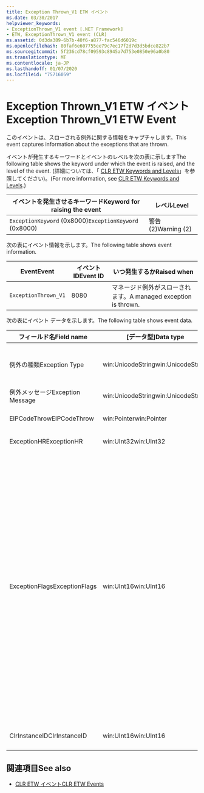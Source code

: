 ```yaml
---
title: Exception Thrown_V1 ETW イベント
ms.date: 03/30/2017
helpviewer_keywords:
- ExceptionThrown_V1 event [.NET Framework]
- ETW, ExceptionThrown_V1 event (CLR)
ms.assetid: 0d3da389-6b7b-40f6-a877-fac546d6019c
ms.openlocfilehash: 80faf6e607755ee79c7ec17f2d7d3d5bdce822b7
ms.sourcegitcommit: 5f236cd78cf09593c8945a7d753e0850e96a0b80
ms.translationtype: MT
ms.contentlocale: ja-JP
ms.lasthandoff: 01/07/2020
ms.locfileid: "75716059"
---
```

# <a name="exception-thrown_v1-etw-event"></a><span data-ttu-id="04d65-102">Exception Thrown_V1 ETW イベント</span><span class="sxs-lookup"><span data-stu-id="04d65-102">Exception Thrown_V1 ETW Event</span></span>
<span data-ttu-id="04d65-103">このイベントは、スローされる例外に関する情報をキャプチャします。</span><span class="sxs-lookup"><span data-stu-id="04d65-103">This event captures information about the exceptions that are thrown.</span></span>  
  
 <span data-ttu-id="04d65-104">イベントが発生するキーワードとイベントのレベルを次の表に示します</span><span class="sxs-lookup"><span data-stu-id="04d65-104">The following table shows the keyword under which the event is raised, and the level of the event.</span></span> <span data-ttu-id="04d65-105">(詳細については、「 [CLR ETW Keywords and Levels](clr-etw-keywords-and-levels.md)」を参照してください)。</span><span class="sxs-lookup"><span data-stu-id="04d65-105">(For more information, see [CLR ETW Keywords and Levels](clr-etw-keywords-and-levels.md).)</span></span>  
  
|<span data-ttu-id="04d65-106">イベントを発生させるキーワード</span><span class="sxs-lookup"><span data-stu-id="04d65-106">Keyword for raising the event</span></span>|<span data-ttu-id="04d65-107">レベル</span><span class="sxs-lookup"><span data-stu-id="04d65-107">Level</span></span>|  
|-----------------------------------|-----------|  
|<span data-ttu-id="04d65-108">`ExceptionKeyword` (0x8000)</span><span class="sxs-lookup"><span data-stu-id="04d65-108">`ExceptionKeyword` (0x8000)</span></span>|<span data-ttu-id="04d65-109">警告 (2)</span><span class="sxs-lookup"><span data-stu-id="04d65-109">Warning (2)</span></span>|  
  
 <span data-ttu-id="04d65-110">次の表にイベント情報を示します。</span><span class="sxs-lookup"><span data-stu-id="04d65-110">The following table shows event information.</span></span>  
  
|<span data-ttu-id="04d65-111">Event</span><span class="sxs-lookup"><span data-stu-id="04d65-111">Event</span></span>|<span data-ttu-id="04d65-112">イベント ID</span><span class="sxs-lookup"><span data-stu-id="04d65-112">Event ID</span></span>|<span data-ttu-id="04d65-113">いつ発生するか</span><span class="sxs-lookup"><span data-stu-id="04d65-113">Raised when</span></span>|  
|-----------|--------------|-----------------|  
|`ExceptionThrown_V1`|<span data-ttu-id="04d65-114">80</span><span class="sxs-lookup"><span data-stu-id="04d65-114">80</span></span>|<span data-ttu-id="04d65-115">マネージド例外がスローされます。</span><span class="sxs-lookup"><span data-stu-id="04d65-115">A managed exception is thrown.</span></span>|  
  
 <span data-ttu-id="04d65-116">次の表にイベント データを示します。</span><span class="sxs-lookup"><span data-stu-id="04d65-116">The following table shows event data.</span></span>  
  
|<span data-ttu-id="04d65-117">フィールド名</span><span class="sxs-lookup"><span data-stu-id="04d65-117">Field name</span></span>|<span data-ttu-id="04d65-118">[データ型]</span><span class="sxs-lookup"><span data-stu-id="04d65-118">Data type</span></span>|<span data-ttu-id="04d65-119">説明</span><span class="sxs-lookup"><span data-stu-id="04d65-119">Description</span></span>|  
|----------------|---------------|-----------------|  
|<span data-ttu-id="04d65-120">例外の種類</span><span class="sxs-lookup"><span data-stu-id="04d65-120">Exception Type</span></span>|<span data-ttu-id="04d65-121">win:UnicodeString</span><span class="sxs-lookup"><span data-stu-id="04d65-121">win:UnicodeString</span></span>|<span data-ttu-id="04d65-122">例外の種類 (`System.NullReferenceException` など)。</span><span class="sxs-lookup"><span data-stu-id="04d65-122">Type of the exception; for example, `System.NullReferenceException`.</span></span>|  
|<span data-ttu-id="04d65-123">例外メッセージ</span><span class="sxs-lookup"><span data-stu-id="04d65-123">Exception Message</span></span>|<span data-ttu-id="04d65-124">win:UnicodeString</span><span class="sxs-lookup"><span data-stu-id="04d65-124">win:UnicodeString</span></span>|<span data-ttu-id="04d65-125">実際の例外メッセージ。</span><span class="sxs-lookup"><span data-stu-id="04d65-125">Actual exception message.</span></span>|  
|<span data-ttu-id="04d65-126">EIPCodeThrow</span><span class="sxs-lookup"><span data-stu-id="04d65-126">EIPCodeThrow</span></span>|<span data-ttu-id="04d65-127">win:Pointer</span><span class="sxs-lookup"><span data-stu-id="04d65-127">win:Pointer</span></span>|<span data-ttu-id="04d65-128">例外が発生した命令ポインター。</span><span class="sxs-lookup"><span data-stu-id="04d65-128">Instruction pointer where exception occurred.</span></span>|  
|<span data-ttu-id="04d65-129">ExceptionHR</span><span class="sxs-lookup"><span data-stu-id="04d65-129">ExceptionHR</span></span>|<span data-ttu-id="04d65-130">win:UInt32</span><span class="sxs-lookup"><span data-stu-id="04d65-130">win:UInt32</span></span>|<span data-ttu-id="04d65-131">例外 [HRESULT](https://docs.microsoft.com/openspecs/windows_protocols/ms-erref/0642cb2f-2075-4469-918c-4441e69c548a)。</span><span class="sxs-lookup"><span data-stu-id="04d65-131">Exception [HRESULT](https://docs.microsoft.com/openspecs/windows_protocols/ms-erref/0642cb2f-2075-4469-918c-4441e69c548a).</span></span>|  
|<span data-ttu-id="04d65-132">ExceptionFlags</span><span class="sxs-lookup"><span data-stu-id="04d65-132">ExceptionFlags</span></span>|<span data-ttu-id="04d65-133">win:UInt16</span><span class="sxs-lookup"><span data-stu-id="04d65-133">win:UInt16</span></span>|<span data-ttu-id="04d65-134">0x01: HasInnerException (Visual Basic のドキュメントで「[CLR ETW イベント](clr-etw-events.md)」を参照)。</span><span class="sxs-lookup"><span data-stu-id="04d65-134">0x01: HasInnerException (see [CLR ETW Events](clr-etw-events.md) in the Visual Basic documentation).</span></span><br /><br /> <span data-ttu-id="04d65-135">0x02: IsNestedException。</span><span class="sxs-lookup"><span data-stu-id="04d65-135">0x02: IsNestedException.</span></span><br /><br /> <span data-ttu-id="04d65-136">0x04: IsRethrownException。</span><span class="sxs-lookup"><span data-stu-id="04d65-136">0x04: IsRethrownException.</span></span><br /><br /> <span data-ttu-id="04d65-137">0x08: IsCorruptedStateException (プロセスの状態が破損していることを示します。「[破損状態の例外の処理](https://docs.microsoft.com/archive/msdn-magazine/2009/february/clr-inside-out-handling-corrupted-state-exceptions)」を参照してください)。</span><span class="sxs-lookup"><span data-stu-id="04d65-137">0x08: IsCorruptedStateException (indicates that the process state is corrupt; see [Handling Corrupted State Exceptions](https://docs.microsoft.com/archive/msdn-magazine/2009/february/clr-inside-out-handling-corrupted-state-exceptions)).</span></span><br /><br /> <span data-ttu-id="04d65-138">0x10: IsCLSCompliant (<xref:System.Exception> から派生した例外は CLS 準拠で、それ以外は CLS 非準拠)。</span><span class="sxs-lookup"><span data-stu-id="04d65-138">0x10: IsCLSCompliant (an exception that derives from <xref:System.Exception> is CLS-compliant; otherwise, it is not CLS-compliant).</span></span>|  
|<span data-ttu-id="04d65-139">ClrInstanceID</span><span class="sxs-lookup"><span data-stu-id="04d65-139">ClrInstanceID</span></span>|<span data-ttu-id="04d65-140">win:UInt16</span><span class="sxs-lookup"><span data-stu-id="04d65-140">win:UInt16</span></span>|<span data-ttu-id="04d65-141">CLR または CoreCLR のインスタンスの一意の ID。</span><span class="sxs-lookup"><span data-stu-id="04d65-141">Unique ID for the instance of CLR or CoreCLR.</span></span>|  
  
## <a name="see-also"></a><span data-ttu-id="04d65-142">関連項目</span><span class="sxs-lookup"><span data-stu-id="04d65-142">See also</span></span>

- [<span data-ttu-id="04d65-143">CLR ETW イベント</span><span class="sxs-lookup"><span data-stu-id="04d65-143">CLR ETW Events</span></span>](clr-etw-events.md)
